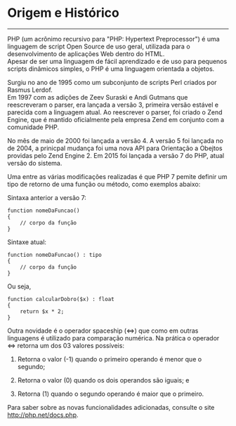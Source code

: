 # Origem e Histórico

---

PHP \(um acrônimo recursivo para "PHP: Hypertext Preprocessor"\) é uma linguagem de script Open Source de uso geral, utilizada para o desenvolvimento de aplicações Web dentro do HTML.  
Apesar de ser uma linguagem de fácil aprendizado e de uso para pequenos scripts dinâmicos simples, o PHP é uma linguagem orientada a objetos.

Surgiu no ano de 1995 como um subconjunto de scripts Perl criados por Rasmus Lerdof.  
Em 1997 com as adições de Zeev Suraski e Andi Gutmans que reescreveram o parser, era lançada a versão 3, primeira versão estável e parecida com a linguagem atual. Ao reescrever o parser, foi criado o Zend Engine, que é mantido oficialmente pela empresa Zend em conjunto com a comunidade PHP.

No mês de maio de 2000 foi lançada a versão 4. A versão 5 foi lançada no de 2004, a prinicpal mudança foi uma nova API para Orientação a Obejtos providas pelo Zend Engine 2. Em 2015 foi lançada a versão 7 do PHP, atual versão do sistema.

Uma entre as várias modificações realizadas é que PHP 7 pemite definir um tipo de retorno de uma função ou método, como exemplos abaixo:

Sintaxa anterior a versão 7:

```
function nomeDaFuncao()
{
    // corpo da função
}
```

Sintaxe atual:

```
function nomeDaFuncao() : tipo
{
    // corpo da função
}
```

Ou seja,

```
function calcularDobro($x) : float
{
    return $x * 2;
}
```

Outra novidade é o operador spaceship \(&lt;=&gt;\) que como em outras linguagens é utilizado para comparação numérica. Na prática o operador &lt;=&gt; retorna um dos 03 valores possíveis:

1. Retorna o valor \(-1\) quando o primeiro operando é menor que o segundo;

2. Retorna o valor \(0\) quando os dois operandos são iguais; e

3. Retorna \(1\) quando o segundo operando é maior que o primeiro.

Para saber sobre as novas funcionalidades adicionadas, consulte o site http://php.net/docs.php.



